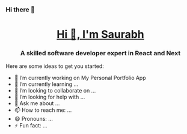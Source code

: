 ### Hi there 👋

<h1 align="center">
  <a href="https://example.com">
    Hi 👋, I'm Saurabh
  </a>
</h1>
<h3 align="center">A skilled software developer expert in React and Next</h3>
Here are some ideas to get you started:

- 🔭 I’m currently working on My Personal Portfolio App
- 🌱 I’m currently learning ...
- 👯 I’m looking to collaborate on ...
- 🤔 I’m looking for help with ...
- 💬 Ask me about ...
- 📫 How to reach me: ...
- 😄 Pronouns: ...
- ⚡ Fun fact: ...

